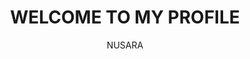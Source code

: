 <h1 align="center"><b>WELCOME   TO   MY   PROFILE</b></h1> 
<p align="center">NUSARA</p>
<!-- 👋 Hi, I’m @TDNusara
- 👀 I’m interested in ...
- 🌱 I’m currently learning ...
- 💞️ I’m looking to collaborate on ...
- 📫 How to reach me ... -->

<!---
TDNusara/TDNusara is a ✨ special ✨ repository because its `README.md` (this file) appears on your GitHub profile.
You can click the Preview link to take a look at your changes.
--->
